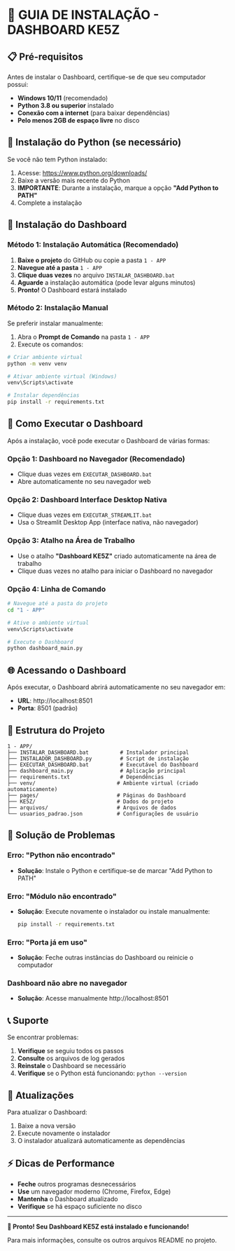 # 🚀 GUIA DE INSTALAÇÃO - DASHBOARD KE5Z

## 📋 Pré-requisitos

Antes de instalar o Dashboard, certifique-se de que seu computador possui:

- **Windows 10/11** (recomendado)
- **Python 3.8 ou superior** instalado
- **Conexão com a internet** (para baixar dependências)
- **Pelo menos 2GB de espaço livre** no disco

## 🔧 Instalação do Python (se necessário)

Se você não tem Python instalado:

1. Acesse: https://www.python.org/downloads/
2. Baixe a versão mais recente do Python
3. **IMPORTANTE**: Durante a instalação, marque a opção **"Add Python to PATH"**
4. Complete a instalação

## 🎯 Instalação do Dashboard

### Método 1: Instalação Automática (Recomendado)

1. **Baixe o projeto** do GitHub ou copie a pasta `1 - APP`
2. **Navegue até a pasta** `1 - APP`
3. **Clique duas vezes** no arquivo `INSTALAR_DASHBOARD.bat`
4. **Aguarde** a instalação automática (pode levar alguns minutos)
5. **Pronto!** O Dashboard estará instalado

### Método 2: Instalação Manual

Se preferir instalar manualmente:

1. Abra o **Prompt de Comando** na pasta `1 - APP`
2. Execute os comandos:

```bash
# Criar ambiente virtual
python -m venv venv

# Ativar ambiente virtual (Windows)
venv\Scripts\activate

# Instalar dependências
pip install -r requirements.txt
```

## 🚀 Como Executar o Dashboard

Após a instalação, você pode executar o Dashboard de várias formas:

### Opção 1: Dashboard no Navegador (Recomendado)
- Clique duas vezes em `EXECUTAR_DASHBOARD.bat`
- Abre automaticamente no seu navegador web

### Opção 2: Dashboard Interface Desktop Nativa
- Clique duas vezes em `EXECUTAR_STREAMLIT.bat`
- Usa o Streamlit Desktop App (interface nativa, não navegador)

### Opção 3: Atalho na Área de Trabalho
- Use o atalho **"Dashboard KE5Z"** criado automaticamente na área de trabalho
- Clique duas vezes no atalho para iniciar o Dashboard no navegador

### Opção 4: Linha de Comando
```bash
# Navegue até a pasta do projeto
cd "1 - APP"

# Ative o ambiente virtual
venv\Scripts\activate

# Execute o Dashboard
python dashboard_main.py
```

## 🌐 Acessando o Dashboard

Após executar, o Dashboard abrirá automaticamente no seu navegador em:
- **URL**: http://localhost:8501
- **Porta**: 8501 (padrão)

## 📁 Estrutura do Projeto

```
1 - APP/
├── INSTALAR_DASHBOARD.bat          # Instalador principal
├── INSTALADOR_DASHBOARD.py         # Script de instalação
├── EXECUTAR_DASHBOARD.bat          # Executável do Dashboard
├── dashboard_main.py               # Aplicação principal
├── requirements.txt                # Dependências
├── venv/                          # Ambiente virtual (criado automaticamente)
├── pages/                         # Páginas do Dashboard
├── KE5Z/                          # Dados do projeto
├── arquivos/                      # Arquivos de dados
└── usuarios_padrao.json           # Configurações de usuário
```

## 🔧 Solução de Problemas

### Erro: "Python não encontrado"
- **Solução**: Instale o Python e certifique-se de marcar "Add Python to PATH"

### Erro: "Módulo não encontrado"
- **Solução**: Execute novamente o instalador ou instale manualmente:
  ```bash
  pip install -r requirements.txt
  ```

### Erro: "Porta já em uso"
- **Solução**: Feche outras instâncias do Dashboard ou reinicie o computador

### Dashboard não abre no navegador
- **Solução**: Acesse manualmente http://localhost:8501

## 📞 Suporte

Se encontrar problemas:

1. **Verifique** se seguiu todos os passos
2. **Consulte** os arquivos de log gerados
3. **Reinstale** o Dashboard se necessário
4. **Verifique** se o Python está funcionando: `python --version`

## 🔄 Atualizações

Para atualizar o Dashboard:

1. Baixe a nova versão
2. Execute novamente o instalador
3. O instalador atualizará automaticamente as dependências

## ⚡ Dicas de Performance

- **Feche** outros programas desnecessários
- **Use** um navegador moderno (Chrome, Firefox, Edge)
- **Mantenha** o Dashboard atualizado
- **Verifique** se há espaço suficiente no disco

---

**🎉 Pronto! Seu Dashboard KE5Z está instalado e funcionando!**

Para mais informações, consulte os outros arquivos README no projeto.
